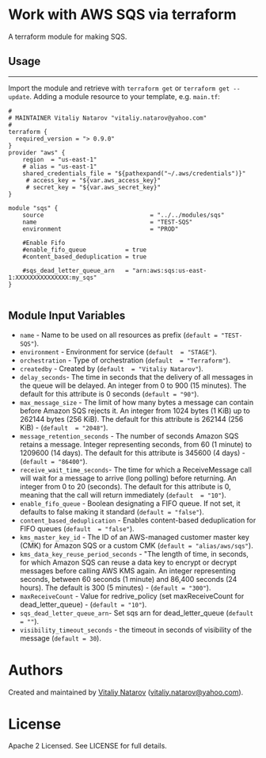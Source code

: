 # Work with AWS SQS via terraform

A terraform module for making SQS.

## Usage
----------------------

Import the module and retrieve with ```terraform get``` or ```terraform get --update```. Adding a module resource to your template, e.g. `main.tf`:

```
#
# MAINTAINER Vitaliy Natarov "vitaliy.natarov@yahoo.com"
#
terraform {
  required_version = "> 0.9.0"
}
provider "aws" {
    region  = "us-east-1"
    # alias = "us-east-1"
    shared_credentials_file = "${pathexpand("~/.aws/credentials")}"
     # access_key = "${var.aws_access_key}"
     # secret_key = "${var.aws_secret_key}"
}

module "sqs" {
    source                              = "../../modules/sqs"
    name                                = "TEST-SQS"
    environment                         = "PROD"

    #Enable Fifo
    #enable_fifo_queue           = true
    #content_based_deduplication = true

    #sqs_dead_letter_queue_arn   = "arn:aws:sqs:us-east-1:XXXXXXXXXXXXXXX:my_sqs"
}


```

Module Input Variables
----------------------

- `name` - Name to be used on all resources as prefix (`default = "TEST-SQS"`).
- `environment` - Environment for service (`default  = "STAGE"`).
- `orchestration` - Type of orchestration (`default  = "Terraform"`).
- `createdby` - Created by (`default  = "Vitaliy Natarov"`).
- `delay_seconds`- The time in seconds that the delivery of all messages in the queue will be delayed. An integer from 0 to 900 (15 minutes). The default for this attribute is 0 seconds (`default = "90"`).
- `max_message_size` - The limit of how many bytes a message can contain before Amazon SQS rejects it. An integer from 1024 bytes (1 KiB) up to 262144 bytes (256 KiB). The default for this attribute is 262144 (256 KiB) - (`default  = "2048"`).
- `message_retention_seconds` - The number of seconds Amazon SQS retains a message. Integer representing seconds, from 60 (1 minute) to 1209600 (14 days). The default for this attribute is 345600 (4 days) - (`default = "86400"`).
- `receive_wait_time_seconds`- The time for which a ReceiveMessage call will wait for a message to arrive (long polling) before returning. An integer from 0 to 20 (seconds). The default for this attribute is 0, meaning that the call will return immediately (`default  = "10"`).
- `enable_fifo_queue` - Boolean designating a FIFO queue. If not set, it defaults to false making it standard (`default = "false"`).
- `content_based_deduplication` - Enables content-based deduplication for FIFO queues (`default  = "false"`).
- `kms_master_key_id` - The ID of an AWS-managed customer master key (CMK) for Amazon SQS or a custom CMK (`default = "alias/aws/sqs"`).
- `kms_data_key_reuse_period_seconds` - "The length of time, in seconds, for which Amazon SQS can reuse a data key to encrypt or decrypt messages before calling AWS KMS again. An integer representing seconds, between 60 seconds (1 minute) and 86,400 seconds (24 hours). The default is 300 (5 minutes) - (`default = "300"`).
- `maxReceiveCount` - Value for redrive_policy (set maxReceiveCount for dead_letter_queue) - (`default = "10"`).
- `sqs_dead_letter_queue_arn`- Set sqs arn for dead_letter_queue (`default  = ""`).
- `visibility_timeout_seconds` - the timeout in seconds of visibility of the message (`default = 30`).


Authors
=======

Created and maintained by [Vitaliy Natarov](https://github.com/SebastianUA)
(vitaliy.natarov@yahoo.com).

License
=======

Apache 2 Licensed. See LICENSE for full details.
